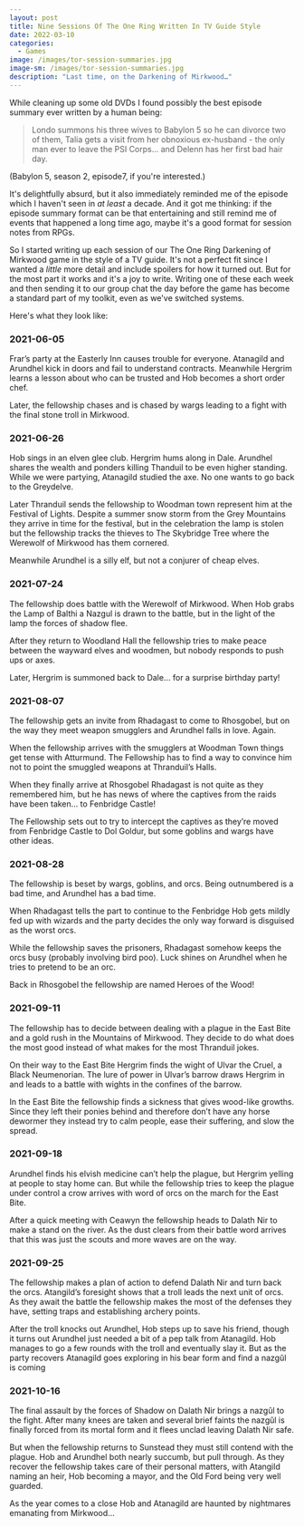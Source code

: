```yaml
---
layout: post
title: Nine Sessions Of The One Ring Written In TV Guide Style
date: 2022-03-10
categories:
  - Games
image: /images/tor-session-summaries.jpg
image-sm: /images/tor-session-summaries.jpg
description: "Last time, on the Darkening of Mirkwood…"
---
```


While cleaning up some old DVDs I found possibly the best episode summary ever written by a human being:

> Londo summons his three wives to Babylon 5 so he can divorce two of them, Talia gets a visit from her obnoxious ex-husband - the only man ever to leave the PSI Corps… and Delenn has her first bad hair day.

(Babylon 5, season 2, episode7, if you're interested.)

It's delightfully absurd, but it also immediately reminded me of the episode which I haven't seen in _at least_ a decade. And it got me thinking: if the episode summary format can be that entertaining and still remind me of events that happened a long time ago, maybe it's a good format for session notes from RPGs.

So I started writing up each session of our The One Ring Darkening of Mirkwood game in the style of a TV guide. It's not a perfect fit since I wanted a _little_ more detail and include spoilers for how it turned out. But for the most part it works and it's a joy to write. Writing one of these each week and then sending it to our group chat the day before the game has become a standard part of my toolkit, even as we've switched systems.

Here's what they look like:

### 2021-06-05

Frar’s party at the Easterly Inn causes trouble for everyone. Atanagild and Arundhel kick in doors and fail to understand contracts. Meanwhile Hergrim learns a lesson about who can be trusted and Hob becomes a short order chef.

Later, the fellowship chases and is chased by wargs leading to a fight with the final stone troll in Mirkwood. 

### 2021-06-26

Hob sings in an elven glee club. Hergrim hums along in Dale. Arundhel shares the wealth and ponders killing Thanduil to be even higher standing. While we were partying, Atanagild studied the axe. No one wants to go back to the Greydelve. 

Later Thranduil sends the fellowship to Woodman town represent him at the Festival of Lights. Despite a summer snow storm from the Grey Mountains they arrive in time for the festival, but in the celebration the lamp is stolen but the fellowship tracks the thieves to The Skybridge Tree where the Werewolf of Mirkwood has them cornered.

Meanwhile Arundhel is a silly elf, but not a conjurer of cheap elves.

### 2021-07-24

The fellowship does battle with the Werewolf of Mirkwood. When Hob grabs the Lamp of Balthi a Nazgul is drawn to the battle, but in the light of the lamp the forces of shadow flee.

After they return to Woodland Hall the fellowship tries to make peace between the wayward elves and woodmen, but nobody responds to push ups or axes.

Later, Hergrim is summoned back to Dale… for a surprise birthday party!

### 2021-08-07

The fellowship gets an invite from Rhadagast to come to Rhosgobel, but on the way they meet weapon smugglers and Arundhel falls in love. Again.

When the fellowship arrives with the smugglers at Woodman Town things get tense with Atturmund. The Fellowship has to find a way to convince him not to point the smuggled weapons at Thranduil’s Halls.

When they finally arrive at Rhosgobel Rhadagast is not quite as they remembered him, but he has news of where the captives from the raids have been taken… to Fenbridge Castle!

The Fellowship sets out to try to intercept the captives as they’re moved from Fenbridge Castle to Dol Goldur, but some goblins and wargs have other ideas.

### 2021-08-28

The fellowship is beset by wargs, goblins, and orcs. Being outnumbered is a bad time, and Arundhel has a bad time.

When Rhadagast tells the part to continue to the Fenbridge Hob gets mildly fed up with wizards and the party decides the only way forward is disguised as the worst orcs.

While the fellowship saves the prisoners, Rhadagast somehow keeps the orcs busy (probably involving bird poo). Luck shines on Arundhel when he tries to pretend to be an orc.

Back in Rhosgobel the fellowship are named Heroes of the Wood!

### 2021-09-11

The fellowship has to decide between dealing with a plague in the East Bite and a gold rush in the Mountains of Mirkwood. They decide to do what does the most good instead of what makes for the most Thranduil jokes.

On their way to the East Bite Hergrim finds the wight of Ulvar the Cruel, a Black Neumenorian. The lure of power in Ulvar’s barrow draws Hergrim in and leads to a battle with wights in the confines of the barrow.

In the East Bite the fellowship finds a sickness that gives wood-like growths. Since they left their ponies behind and therefore don’t have any horse dewormer they instead try to calm people, ease their suffering, and slow the spread.

### 2021-09-18

Arundhel finds his elvish medicine can’t help the plague, but Hergrim yelling at people to stay home can. But while the fellowship tries to keep the plague under control a crow arrives with word of orcs on the march for the East Bite.

After a quick meeting with Ceawyn the fellowship heads to Dalath Nir to make a stand on the river. As the dust clears from their battle word arrives that this was just the scouts and more waves are on the way.

### 2021-09-25

The fellowship makes a plan of action to defend Dalath Nir and turn back the orcs. Atangild’s foresight shows that a troll leads the next unit of orcs. As they await the battle the fellowship makes the most of the defenses they have, setting traps and establishing archery points.

After the troll knocks out Arundhel, Hob steps up to save his friend, though it turns out Arundhel just needed a bit of a pep talk from Atanagild. Hob manages to go a few rounds with the troll and eventually slay it. But as the party recovers Atanagild goes exploring in his bear form and find a nazgûl is coming

### 2021-10-16

The final assault by the forces of Shadow on Dalath Nir brings a nazgûl to the fight. After many knees are taken and several brief faints the nazgûl is finally forced from its mortal form and it flees unclad leaving Dalath Nir safe.

But when the fellowship returns to Sunstead they must still contend with the plague. Hob and Arundhel both nearly succumb, but pull through. As they recover the fellowship takes care of their personal matters, with Atangild naming an heir, Hob becoming a mayor, and the Old Ford being very well guarded.

As the year comes to a close Hob and Atanagild are haunted by nightmares emanating from Mirkwood…
